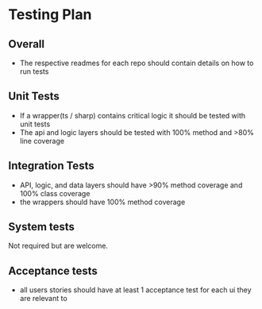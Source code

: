# Testing Plan
## Overall
- The respective readmes for each repo should contain details on how to run tests
## Unit Tests
- If a wrapper(ts / sharp) contains critical logic it should be tested with unit tests
- The api and logic layers should be tested with 100% method and >80% line coverage
## Integration Tests
- API, logic, and data layers should have >90% method coverage and 100% class coverage
- the wrappers should have 100% method coverage
## System tests
Not required but are welcome.
## Acceptance tests
- all users stories should have at least 1 acceptance test for each ui they are relevant to